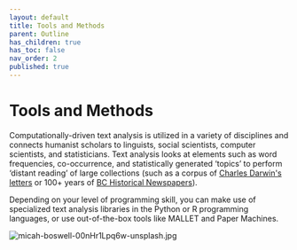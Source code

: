 ```yaml
---
layout: default
title: Tools and Methods
parent: Outline
has_children: true
has_toc: false
nav_order: 2
published: true
---
```

# Tools and Methods

Computationally-driven text analysis is utilized in a variety of disciplines and connects humanist scholars to linguists, social scientists, computer scientists, and statisticians. Text analysis looks at elements such as word frequencies, co-occurrence, and statistically generated ‘topics’ to perform ‘distant reading’ of large collections (such as a corpus of [Charles Darwin's letters](https://open.library.ubc.ca/collections/darwin) or 100+ years of [BC Historical Newspapers](https://open.library.ubc.ca/collections/bcnewspapers)). 

Depending on your level of programming skill, you can make use of specialized text analysis libraries in the Python or R programming languages, or use out-of-the-box tools like MALLET and Paper Machines. 

![micah-boswell-00nHr1Lpq6w-unsplash.jpg]({{site.baseurl}}/content/micah-boswell-00nHr1Lpq6w-unsplash.jpg)

 